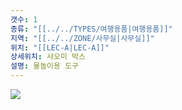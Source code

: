 ```yaml
---
갯수: 1
종류: "[[../../TYPES/여행용품|여행용품]]"
지역: "[[../../ZONE/사무실|사무실]]"
위치: "[[LEC-A|LEC-A]]"
상세위치: 샤오미 박스
설명: 물놀이용 도구
---
```

![](http://192.168.50.22/devices/240427_IMG_0273.png)